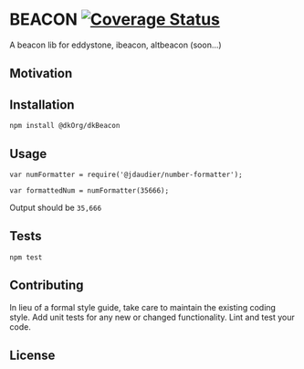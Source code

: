 BEACON  [![Coverage Status](https://coveralls.io/repos/github/deckikwok/dkBeacon/badge.svg?branch=master)](https://coveralls.io/github/deckikwok/dkBeacon?branch=master)
=========

A beacon lib for eddystone, ibeacon, altbeacon (soon...)

## Motivation


## Installation

  `npm install @dkOrg/dkBeacon`

## Usage

    var numFormatter = require('@jdaudier/number-formatter');

    var formattedNum = numFormatter(35666);


  Output should be `35,666`



## Tests

  `npm test`

## Contributing

In lieu of a formal style guide, take care to maintain the existing coding style. Add unit tests for any new or changed functionality. Lint and test your code.


## License